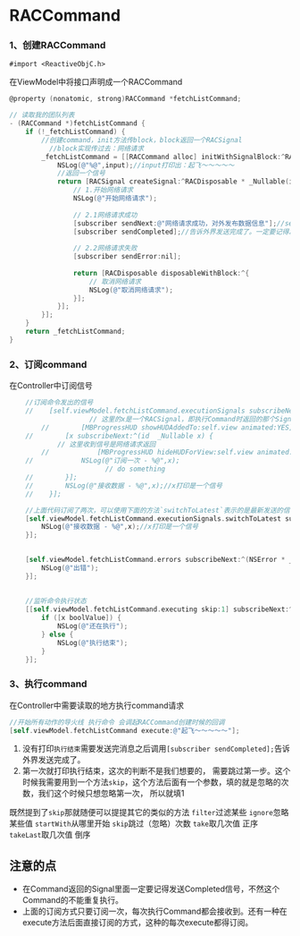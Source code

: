 # RACCommand

### 1、创建RACCommand

`#import <ReactiveObjC.h>`

在ViewModel中将接口声明成一个RACCommand

```objective-c
@property (nonatomic, strong)RACCommand *fetchListCommand;

// 读取我的团队列表
- (RACCommand *)fetchListCommand {
    if (!_fetchListCommand) {
        //创建command，init方法传block，block返回一个RACSignal
	      //block实现传过去：网络请求
        _fetchListCommand = [[RACCommand alloc] initWithSignalBlock:^RACSignal * _Nonnull(id  _Nullable input) {
            NSLog(@"%@",input);//input打印出：起飞～～～～～
            //返回一个信号
            return [RACSignal createSignal:^RACDisposable * _Nullable(id<RACSubscriber>  _Nonnull subscriber) {
                // 1.开始网络请求
                NSLog(@"开始网络请求");
                
                // 2.1网络请求成功
                [subscriber sendNext:@"网络请求成功，对外发布数据信息"];//sendNext会调起subscribeNext
                [subscriber sendCompleted];//告诉外界发送完成了。一定要记得发送完成消息，不然不能再次执行
                
                // 2.2网络请求失败
                [subscriber sendError:nil];
                
                return [RACDisposable disposableWithBlock:^{
                    // 取消网络请求
                    NSLog(@"取消网络请求");
                }];
            }];
        }];
    }
    return _fetchListCommand;
}
```

### 2、订阅command

在Controller中订阅信号

```objective-c
    //订阅命令发出的信号
    //    [self.viewModel.fetchListCommand.executionSignals subscribeNext:^(id  _Nullable x) {
        			// 这里的x是一个RACSignal，即执行Command时返回的那个Signal，所以x也是可以订阅的。收到这个信号，说明网络请求开始。
		//        [MBProgressHUD showHUDAddedTo:self.view animated:YES];
    //        [x subscribeNext:^(id  _Nullable x) {
            // 这里收到信号是网络请求返回
		//            [MBProgressHUD hideHUDForView:self.view animated:YES];
    //            NSLog(@"订阅一次 - %@",x);
			            // do something            
    //        }];
    //        NSLog(@"接收数据 - %@",x);//x打印是一个信号
    //    }];

    //上面代码订阅了两次，可以使用下面的方法`switchToLatest`表示的是最新发送的信号
    [self.viewModel.fetchListCommand.executionSignals.switchToLatest subscribeNext:^(id  _Nullable x) {
        NSLog(@"接收数据 - %@",x);//x打印是一个信号
    }];
    

    [self.viewModel.fetchListCommand.errors subscribeNext:^(NSError * _Nullable x) {
        NSLog(@"出错");
    }];
    
    
    //监听命令执行状态
    [[self.viewModel.fetchListCommand.executing skip:1] subscribeNext:^(NSNumber * _Nullable x) {
        if ([x boolValue]) {
            NSLog(@"还在执行");
        } else {
            NSLog(@"执行结束");
        }
    }];
```

### 3、执行command

在Controller中需要读取的地方执行command请求

```objective-c
//开始所有动作的导火线 执行命令 会调起RACCommand创建时候的回调
[self.viewModel.fetchListCommand execute:@"起飞～～～～～"];
```

1. 没有打印`执行结束`需要发送完消息之后调用`[subscriber sendCompleted];`告诉外界发送完成了。
2. 第一次就打印执行结束，这次的判断不是我们想要的， 需要跳过第一步。这个时候我需要用到一个方法`skip`，这个方法后面有一个参数，填的就是忽略的次数，我们这个时候只想忽略第一次， 所以就填1

既然提到了`skip`那就随便可以提提其它的类似的方法
 `filter`过滤某些
 `ignore`忽略某些值
 `startWith`从哪里开始
 `skip`跳过（忽略）次数
 `take`取几次值 正序
 `takeLast`取几次值 倒序

## 注意的点

- 在Command返回的Signal里面一定要记得发送Completed信号，不然这个Command的不能重复执行。
- 上面的订阅方式只要订阅一次，每次执行Command都会接收到。还有一种在execute方法后面直接订阅的方式，这种的每次execute都得订阅。
